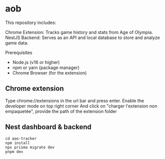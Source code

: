 # aob

This repository includes:

Chrome Extension: Tracks game history and stats from Age of Olympia.
NestJS Backend: Serves as an API and local database to store and analyze game data.

Prerequisites
- Node.js (v16 or higher)
- npm or yarn (package manager)
- Chrome Browser (for the extension)

## Chrome extension

Type chrome://extensions in the url bar and press enter.
Enable the developer mode on top right corner
And click on "charger l'extension non empaquetée", provide the path of the extension folder

## Nest dashboard & backend

```console
cd aoo-tracker
npm install
npx prisma migrate dev
pnpm dev
```
